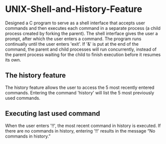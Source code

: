 # UNIX-Shell-and-History-Feature

Designed a C program to serve as a shell interface that accepts user commands and then executes each command in a separate process (a child process created by forking the parent). The shell
interface gives the user a prompt, after which the user enters a command. The program runs continually until the user enters 'exit'. If '&' is put at the end of the command, the parent and child processes will run concurrently, instead of the parent process waiting for the child to finish execution before it resumes its own.

## The history feature

The history feature allows the user to access the 5 most recently entered commands. Entering the command 'history' will list the 5 most previously used commands. 

## Executing last used command

When the user enters '!!', the most recent command in history is executed. If there are no
commands in history, entering '!!' results in the message “No commands in history.”
